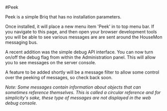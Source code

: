 #Peek

Peek is a simple Briq that has no installation parameters.  

Once installed, it will place a new menu item 'Peek' in to top menu bar. If you navigate to this page, and then open your browser development tools you will be able to see various messages are are sent around the HouseMon messaging bus.  

A recent addition was the simple debug API interface. You can now turn on/off the debug flag from within the Administration panel. This will allow you to see messages on the server console.  

A feature to be added shortly will be a message filter to allow some control over the peeking of messages, so check back soon.

*Note: Some messages contain information about objects that can sometimes reference themselves. This is called a circular reference and for simplicity's sake, these type of messages are not displayed in the web debug console.*